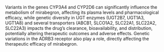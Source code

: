 Variants in the genes CYP3A4 and CYP2D6 can significantly influence the metabolism of mirabegron, affecting its plasma levels and pharmacological efficacy, while genetic diversity in UGT enzymes (UGT2B7, UGT1A3, UGT1A8) and several transporters (ABCB1, SLCO1A2, SLC22A1, SLC22A2, SLC22A3) impacts the drug’s clearance, bioavailability, and distribution, potentially altering therapeutic outcomes and adverse effects. Genetic variations in the ADRB3 receptor also play a role, directly affecting the therapeutic efficacy of mirabegron.